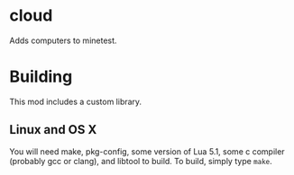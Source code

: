 # cloud
Adds computers to minetest.

Building
========
This mod includes a custom library.

Linux and OS X
--------------
You will need make, pkg-config, some version of Lua 5.1, some c compiler
(probably gcc or clang), and libtool to build. To build, simply type
`make`.
